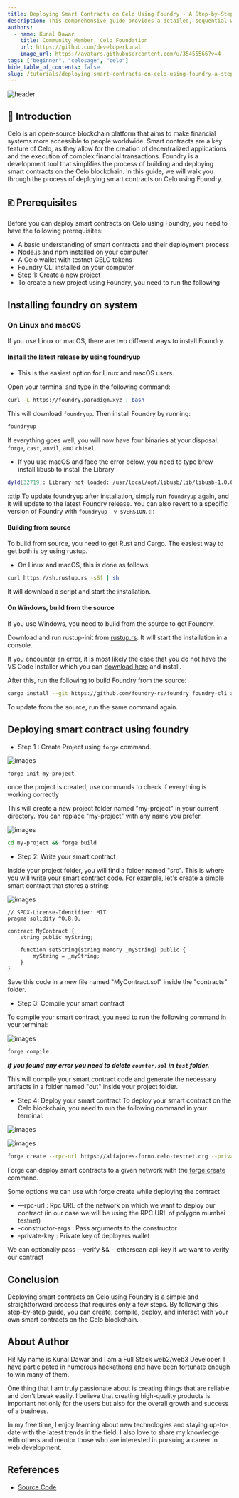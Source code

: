 ```yaml
---
title: Deploying Smart Contracts on Celo Using Foundry - A Step-by-Step Guide
description: This comprehensive guide provides a detailed, sequential walkthrough for deploying smart contracts on the Celo blockchain using Foundry.
authors:
  - name: Kunal Dawar
    title: Community Member, Celo Foundation
    url: https://github.com/developerkunal
    image_url: https://avatars.githubusercontent.com/u/35455566?v=4
tags: ["beginner", "celosage", "celo"]
hide_table_of_contents: false
slug: /tutorials/deploying-smart-contracts-on-celo-using-foundry-a-step-by-step-guide
---
```


![header](../../src/data-tutorials/showcase/beginner/deploying-smart-contracts-on-celo-using-foundry-a-step-by-step-guide.png)

## 🌱 Introduction

Celo is an open-source blockchain platform that aims to make financial systems more accessible to people worldwide. Smart contracts are a key feature of Celo, as they allow for the creation of decentralized applications and the execution of complex financial transactions. Foundry is a development tool that simplifies the process of building and deploying smart contracts on the Celo blockchain. In this guide, we will walk you through the process of deploying smart contracts on Celo using Foundry.

## 🗈 Prerequisites

Before you can deploy smart contracts on Celo using Foundry, you need to have the following prerequisites:

- A basic understanding of smart contracts and their deployment process
- Node.js and npm installed on your computer
- A Celo wallet with testnet CELO tokens
- Foundry CLI installed on your computer
- Step 1: Create a new project
- To create a new project using Foundry, you need to run the following

## Installing foundry on system

### On Linux and macOS

If you use Linux or macOS, there are two different ways to install Foundry.

#### Install the latest release by using foundryup

- This is the easiest option for Linux and macOS users.

Open your terminal and type in the following command:

```bash
curl -L https://foundry.paradigm.xyz | bash
```

This will download `foundryup`. Then install Foundry by running:

```bash
foundryup
```

If everything goes well, you will now have four binaries at your disposal: `forge`, `cast`, `anvil`, and `chisel`.

- If you use macOS and face the error below, you need to type brew install libusb to install the Library

```bash
dyld[32719]: Library not loaded: /usr/local/opt/libusb/lib/libusb-1.0.0.dylib
```

:::tip
To update foundryup after installation, simply run `foundryup` again, and it will update to the latest Foundry release. You can also revert to a specific version of Foundry with `foundryup -v $VERSION`.
:::

#### Building from source

To build from source, you need to get Rust and Cargo. The easiest way to get both is by using rustup.

- On Linux and macOS, this is done as follows:

```bash
curl https://sh.rustup.rs -sSf | sh
```

It will download a script and start the installation.

#### On Windows, build from the source

If you use Windows, you need to build from the source to get Foundry.

Download and run rustup-init from [rustup.rs](https://win.rustup.rs/x86_64). It will start the installation in a console.

If you encounter an error, it is most likely the case that you do not have the VS Code Installer which you can [download here](https://visualstudio.microsoft.com/downloads/) and install.

After this, run the following to build Foundry from the source:

```bash
cargo install --git https://github.com/foundry-rs/foundry foundry-cli anvil chisel --bins --locked
```

To update from the source, run the same command again.

## Deploying smart contract using foundry

- Step 1 : Create Project using `forge` command.

![images](images/1.png)

```bash
forge init my-project
```

once the project is created, use commands to check if everything is working correctly

This will create a new project folder named "my-project" in your current directory. You can replace "my-project" with any name you prefer.

![images](images/2.png)

```bash
cd my-project && forge build
```

- Step 2: Write your smart contract

Inside your project folder, you will find a folder named "src". This is where you will write your smart contract code. For example, let's create a simple smart contract that stores a string:

![images](images/3.png)

```solidity
// SPDX-License-Identifier: MIT
pragma solidity ^0.8.0;

contract MyContract {
    string public myString;

    function setString(string memory _myString) public {
        myString = _myString;
    }
}
```

Save this code in a new file named "MyContract.sol" inside the "contracts" folder.

- Step 3: Compile your smart contract

To compile your smart contract, you need to run the following command in your terminal:

![images](images/4.png)

```bash
forge compile
```

**_if you found any error you need to delete `counter.sol` in `test` folder._**

This will compile your smart contract code and generate the necessary artifacts in a folder named "out" inside your project folder.

- Step 4: Deploy your smart contract
  To deploy your smart contract on the Celo blockchain, you need to run the following command in your terminal:

![images](images/5.png)

![images](images/6.png)

```bash
forge create --rpc-url https://alfajores-forno.celo-testnet.org --private-key <privatekey> src/MyContract.sol:MyContract
```

Forge can deploy smart contracts to a given network with the [forge create](https://book.getfoundry.sh/reference/forge/forge-create.html) command.

Some options we can use with forge create while deploying the contract

- —rpc-url : Rpc URL of the network on which we want to deploy our contract (in our case we will be using the RPC URL of polygon mumbai testnet)
- -constructor-args : Pass arguments to the constructor
- -private-key : Private key of deployers wallet

We can optionally pass --verify && --etherscan-api-key if we want to verify our contract

## Conclusion

Deploying smart contracts on Celo using Foundry is a simple and straightforward process that requires only a few steps. By following this step-by-step guide, you can create, compile, deploy, and interact with your own smart contracts on the Celo blockchain.

## About Author

Hi! My name is Kunal Dawar and I am a Full Stack web2/web3 Developer. I have participated in numerous hackathons and have been fortunate enough to win many of them.

One thing that I am truly passionate about is creating things that are reliable and don't break easily. I believe that creating high-quality products is important not only for the users but also for the overall growth and success of a business.

In my free time, I enjoy learning about new technologies and staying up-to-date with the latest trends in the field. I also love to share my knowledge with others and mentor those who are interested in pursuing a career in web development.

## References

- [Source Code](https://github.com/developerkunal/foundry-smart-contract-deployment/)
